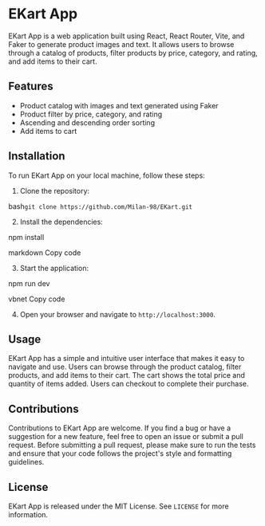 # EKart App

EKart App is a web application built using React, React Router, Vite, and Faker to generate product images and text. It allows users to browse through a catalog of products, filter products by price, category, and rating, and add items to their cart.

## Features
- Product catalog with images and text generated using Faker
- Product filter by price, category, and rating
- Ascending and descending order sorting
- Add items to cart


## Installation

To run EKart App on your local machine, follow these steps:

1. Clone the repository:

bash``
git clone https://github.com/Milan-98/EKart.git
``

2. Install the dependencies:

npm install

markdown
Copy code

3. Start the application:

npm run dev

vbnet
Copy code

4. Open your browser and navigate to `http://localhost:3000`.

## Usage

EKart App has a simple and intuitive user interface that makes it easy to navigate and use. Users can browse through the product catalog, filter products, and add items to their cart. The cart shows the total price and quantity of items added. Users can checkout to complete their purchase.

## Contributions

Contributions to EKart App are welcome. If you find a bug or have a suggestion for a new feature, feel free to open an issue or submit a pull request. Before submitting a pull request, please make sure to run the tests and ensure that your code follows the project's style and formatting guidelines.

## License

EKart App is released under the MIT License. See `LICENSE` for more information.



